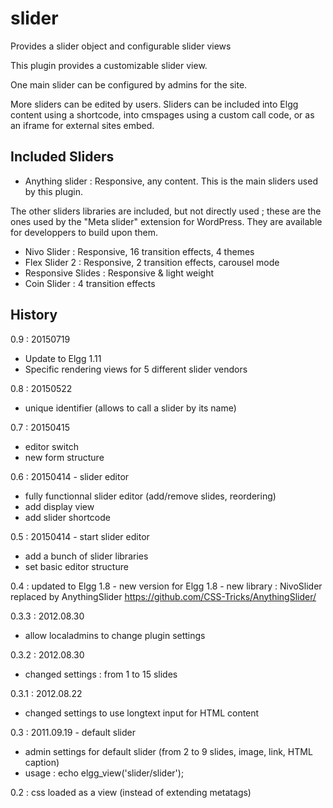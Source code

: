 # slider
Provides a slider object and configurable slider views

This plugin provides a customizable slider view.

One main slider can be configured by admins for the site.

More sliders can be edited by users.
Sliders can be included into Elgg content using a shortcode, into cmspages using a custom call code, or as an iframe for external sites embed.


## Included Sliders
- Anything slider : Responsive, any content. This is the main sliders used by this plugin.

The other sliders libraries are included, but not directly used ; these are the ones used by the "Meta slider" extension for WordPress. 
They are available for developpers to build upon them.
- Nivo Slider : Responsive, 16 transition effects, 4 themes
- Flex Slider 2 : Responsive, 2 transition effects, carousel mode
- Responsive Slides : Responsive & light weight
- Coin Slider : 4 transition effects


## History

0.9 : 20150719
  - Update to Elgg 1.11
  - Specific rendering views for 5 different slider vendors

0.8 : 20150522
  - unique identifier (allows to call a slider by its name)

0.7 : 20150415
  - editor switch
  - new form structure

0.6 : 20150414 - slider editor
  - fully functionnal slider editor (add/remove slides, reordering)
  - add display view
  - add slider shortcode

0.5 : 20150414 - start slider editor
  - add a bunch of slider libraries
  - set basic editor structure

0.4 : updated to Elgg 1.8
	- new version for Elgg 1.8
	- new library : NivoSlider replaced by AnythingSlider https://github.com/CSS-Tricks/AnythingSlider/

0.3.3 : 2012.08.30
  - allow localadmins to change plugin settings

0.3.2 : 2012.08.30
  - changed settings : from 1 to 15 slides

0.3.1 : 2012.08.22
  - changed settings to use longtext input for HTML content

0.3 : 2011.09.19 - default slider
  - admin settings for default slider (from 2 to 9 slides, image, link, HTML caption)
  - usage : echo elgg_view('slider/slider');

0.2 : css loaded as a view (instead of extending metatags)

